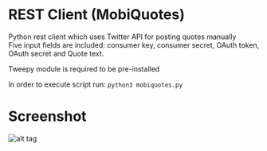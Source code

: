 # REST Client (MobiQuotes)

Python rest client which uses Twitter API for posting quotes manually<br>
Five input fields are included: consumer key, consumer secret, OAuth token, OAuth secret and Quote text.

Tweepy module is required to be pre-installed

In order to execute script run:
```python3 mobiquotes.py```

# Screenshot

![alt tag](https://raw.githubusercontent.com/MobiQuotes/mobiquotes-rest/main/screenshot.png)